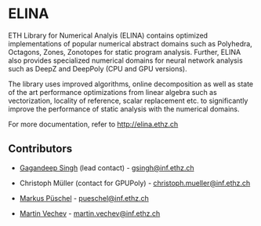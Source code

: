 # ELINA
ETH Library for Numerical Analyis (ELINA) contains optimized implementations of popular numerical abstract domains such as Polyhedra, Octagons, Zones, Zonotopes for static program analysis. Further, ELINA also provides specialized numerical domains for neural network analysis such as DeepZ and DeepPoly (CPU and GPU versions).

The library uses improved algorithms, online decomposition as well as state of the art performance optimizations from linear algebra such as vectorization, locality of reference, scalar replacement etc. to significantly improve the performance of static analysis with the numerical domains.

For more documentation, refer to http://elina.ethz.ch

Contributors
--------------

* [Gagandeep Singh](https://www.sri.inf.ethz.ch/people/gagandeep) (lead contact) - gsingh@inf.ethz.ch

* Christoph Müller (contact for GPUPoly) - christoph.mueller@inf.ethz.ch

* [Markus Püschel](https://acl.inf.ethz.ch/people/markusp/) - pueschel@inf.ethz.ch

* [Martin Vechev](https://www.sri.inf.ethz.ch/vechev.php) - martin.vechev@inf.ethz.ch

